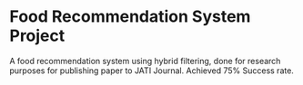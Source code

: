 # Food Recommendation System Project
 A food recommendation system using hybrid filtering, done for research purposes for publishing paper to JATI Journal. Achieved 75% Success rate.
